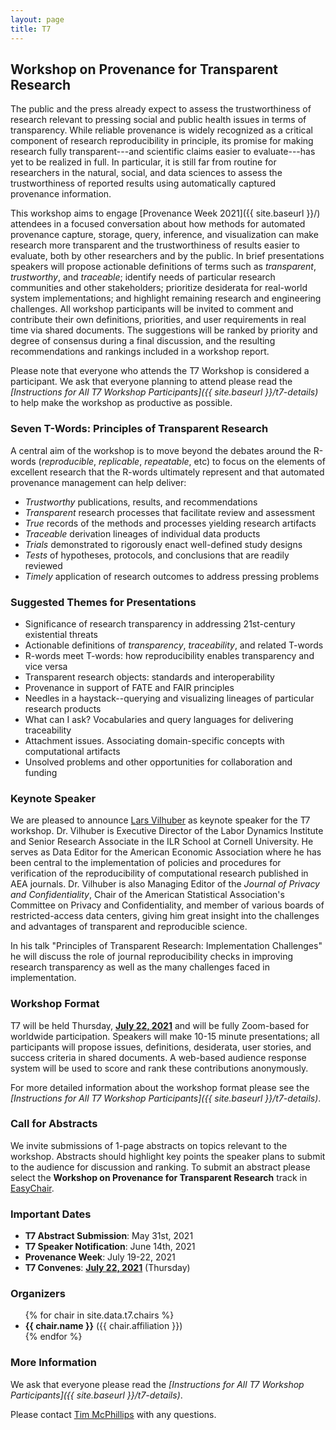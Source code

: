 ```yaml
---
layout: page
title: T7
---
```

## Workshop on Provenance for Transparent Research

The public and the press already expect to assess the trustworthiness of research relevant to pressing social and public health issues in terms of transparency. While reliable provenance is widely recognized as a critical component of research reproducibility in principle, its promise for making research fully transparent---and scientific claims easier to evaluate---has yet to be realized in full. In particular, it is still far from routine for researchers in the natural, social, and data sciences to assess the trustworthiness of reported results using automatically captured provenance information.

This workshop aims to engage [Provenance Week 2021]({{ site.baseurl }}/) attendees in a focused conversation about how methods for automated provenance capture, storage, query, inference, and visualization can make research more transparent and the trustworthiness of results easier to evaluate, both by other researchers and by the public. In brief presentations speakers will propose actionable definitions of terms such as *transparent*, *trustworthy*, and *traceable*; identify needs of particular research communities and other stakeholders; prioritize desiderata for real-world system implementations; and highlight remaining research and engineering challenges. All workshop participants will be invited to comment and contribute their own definitions, priorities, and user requirements in real time via shared documents. The suggestions will be ranked by priority and degree of consensus during a final discussion, and the resulting recommendations and rankings included in a workshop report. 

Please note that everyone who attends the T7 Workshop is considered a participant. We ask that everyone planning to attend please read the *[Instructions for All T7 Workshop Participants]({{ site.baseurl }}/t7-details)* to help make the workshop as productive as possible.

### Seven T-Words: Principles of Transparent Research

A central aim of the workshop is to move beyond the debates around the R-words (*reproducible*, *replicable*, *repeatable*, etc) to focus on the elements of excellent research that the R-words ultimately represent and that automated provenance management can help deliver:

- *Trustworthy* publications, results, and recommendations
- *Transparent* research processes that facilitate review and assessment
- *True* records of the methods and processes yielding research artifacts
- *Traceable* derivation lineages of individual data products
- *Trials* demonstrated to rigorously enact well-defined study designs
- *Tests* of hypotheses, protocols, and conclusions that are readily reviewed 
- *Timely* application of research outcomes to address pressing problems

### Suggested Themes for Presentations
- Significance of research transparency in addressing 21st-century existential threats
- Actionable definitions of *transparency*, *traceability*, and related T-words 
- R-words meet T-words: how reproducibility enables transparency and vice versa
- Transparent research objects: standards and interoperability
- Provenance in support of FATE and FAIR principles
- Needles in a haystack--querying and visualizing lineages of particular research products
- What can I ask? Vocabularies and query languages for delivering traceability
- Attachment issues. Associating domain-specific concepts with computational artifacts
- Unsolved problems and other opportunities for collaboration and funding

### Keynote Speaker

We are pleased to announce [Lars Vilhuber](http://lars.vilhuber.com/) as keynote speaker for the T7 workshop. Dr. Vilhuber is Executive Director of the Labor Dynamics Institute and Senior Research Associate in the ILR School at Cornell University. He serves as Data Editor for the American Economic Association where he has been central to the implementation of policies and procedures for verification of the reproducibility of computational research published in AEA journals. Dr. Vilhuber is also Managing Editor of the *Journal of Privacy and Confidentiality*, Chair of the American Statistical Association's Committee on Privacy and Confidentiality, and member of various boards of restricted-access data centers, giving him great insight into the challenges and advantages of transparent and reproducible science.

In his talk "Principles of Transparent Research: Implementation Challenges" he will discuss the role of journal reproducibility checks in improving research transparency as well as the many challenges faced in implementation.

### Workshop Format
T7 will be held Thursday, **<span style="text-decoration: underline">July 22, 2021</span>** and will be fully Zoom-based for worldwide participation. Speakers will make 10-15 minute presentations; all participants will propose issues, definitions, desiderata, user stories, and success criteria in shared documents. A web-based audience response system will be used to score and rank these contributions anonymously. 

For more detailed information about the workshop format please see the *[Instructions for All T7 Workshop Participants]({{ site.baseurl }}/t7-details)*.

### Call for Abstracts
We invite submissions of 1-page abstracts on topics relevant to the workshop. Abstracts should highlight key points the speaker plans to submit to the audience for discussion and ranking. To submit an abstract please select the **Workshop on Provenance for Transparent Research** track in [EasyChair](https://easychair.org/conferences/?conf=pw2021). 

### Important Dates
- **T7 Abstract Submission**: May 31st, 2021
- **T7 Speaker Notification**: June 14th, 2021
- **Provenance Week**: July 19-22, 2021
- **T7 Convenes**: **<span style="text-decoration: underline">July 22, 2021</span>** (Thursday)

### Organizers

<ul>
  {% for chair in site.data.t7.chairs %}
  <li><b>{{ chair.name }}</b> (<it>{{ chair.affiliation }}</it>)</li>
  {% endfor %}
</ul>

### More Information

We ask that everyone please read the *[Instructions for All T7 Workshop Participants]({{ site.baseurl }}/t7-details)*.

Please contact [Tim McPhillips](mailto:tmcphill@illinois.edu) with any questions.
